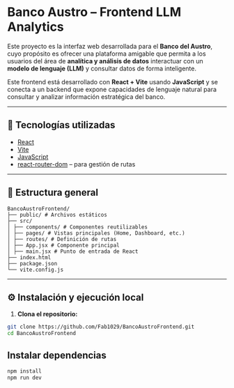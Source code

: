 # Banco Austro – Frontend LLM Analytics

Este proyecto es la interfaz web desarrollada para el **Banco del Austro**, cuyo propósito es ofrecer una plataforma amigable que permita a los usuarios del área de **analítica y análisis de datos** interactuar con un **modelo de lenguaje (LLM)** y consultar datos de forma inteligente.

Este frontend está desarrollado con **React + Vite** usando **JavaScript** y se conecta a un backend que expone capacidades de lenguaje natural para consultar y analizar información estratégica del banco.

---

## 🚀 Tecnologías utilizadas

- [React](https://reactjs.org/)
- [Vite](https://vitejs.dev/)
- [JavaScript](https://developer.mozilla.org/es/docs/Web/JavaScript)
- [react-router-dom](https://reactrouter.com/) – para gestión de rutas

---

## 📁 Estructura general

```plaintext
BancoAustroFrontend/
├── public/ # Archivos estáticos
├── src/
│ ├── components/ # Componentes reutilizables
│ ├── pages/ # Vistas principales (Home, Dashboard, etc.)
│ ├── routes/ # Definición de rutas
│ ├── App.jsx # Componente principal
│ ├── main.jsx # Punto de entrada de React
├── index.html
├── package.json
└── vite.config.js
```

---

## ⚙️ Instalación y ejecución local

1. **Clona el repositorio:**

```bash
git clone https://github.com/Fab1029/BancoAustroFrontend.git
cd BancoAustroFrontend
```
## Instalar dependencias
```bash
npm install
npm run dev
```
